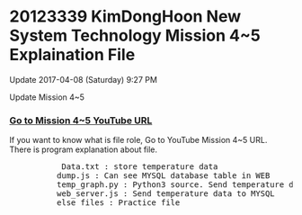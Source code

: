 <!DOCTYPE html>
<html>
  <head>
    <h1> 20123339 KimDongHoon New System Technology Mission 4~5 Explaination File </h1>
  </head>
  <body>
    <p> Update 2017-04-08 (Saturday) 9:27 PM <br><p>
    Update Mission 4~5</p>
    <h3><a href = "https://www.youtube.com/watch?v=_3w11swyY40&t=43s">Go to Mission 4~5 YouTube URL</a></h3>
    If you want to know what is file role, Go to YouTube Mission 4~5 URL.<br>
    There is program explanation about file.
    <pre>           Data.txt : store temperature data
          dump.js : Can see MYSQL database table in WEB
          temp_graph.py : Python3 source. Send temperature data to Thinkspeak and web_server.js
          web_server.js : Send temperature data to MYSQL
          else files : Practice file
          </pre>
          <body>
          </html>
          
